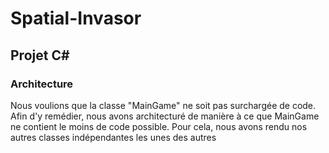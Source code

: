 # Spatial-Invasor
## Projet C#

### Architecture

Nous voulions que la classe "MainGame" ne soit pas surchargée de code.
Afin d'y remédier, nous avons architecturé de manière à ce que MainGame ne contient le moins de code possible.
Pour cela, nous avons rendu nos autres classes indépendantes les unes des autres
